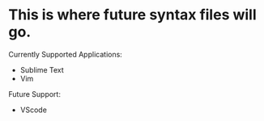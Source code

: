 # This is where future syntax files will go.

Currently Supported Applications:
* Sublime Text
* Vim

Future Support:
* VScode
